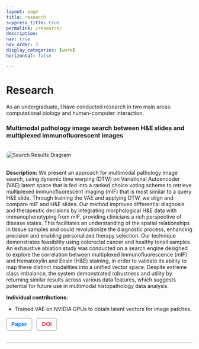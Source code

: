 ```yaml
---
layout: page
title: research
suppress_title: true
permalink: /research/
description: 
nav: true
nav_order: 3
display_categories: [work]
horizontal: false

---
```

<style>
  h1.page-title {
    display: none;
  }
</style>
<!-- Custom layout: HTML only -->

<style>
  .project-section {
    margin-bottom: 3rem;
    border-bottom: 2px solid #ccc;
    padding-bottom: 2rem;
  }
  .project-section h2 {
    color: #a60000;
    border-bottom: 2px solid #a60000;
    padding-bottom: 0.5rem;
  }
  .project-section img {
    max-width: 100%;
    margin: 1rem 0;
    border: 1px solid #ddd;
    border-radius: 6px;
  }
  .btn-container {
    margin-top: 1rem;
  }
  .btn-container a {
    display: inline-block;
    margin-right: 0.5rem;
    padding: 0.4rem 0.8rem;
    border: 1px solid #999;
    border-radius: 5px;
    text-decoration: none;
    font-weight: 600;
    font-size: 0.95rem;
  }
  .btn-outline-primary {
    color: #007bff;
    border-color: #007bff;
  }
  .btn-outline-danger {
    color: #dc3545;
    border-color: #dc3545;
  }
</style>

<h1>Research</h1>


<p>As an undergraduate, I have conducted research in two main areas: computational biology and human-computer interaction.</p>

<div class="project-section">

  <h3>Multimodal pathology image search between H&E slides and multiplexed immunofluorescent images </h3>

  <img src="/assets/img/publication_preview/multimodal.png" alt="Search Results Diagram">

  <p><strong>Description:</strong> We present an approach for multimodal pathology image search, using dynamic time warping (DTW) on Variational Autoencoder (VAE) latent space that is fed into a ranked choice voting scheme to retrieve multiplexed immunofluorescent imaging (mIF) that is most similar to a query H&E slide. Through training the VAE and applying DTW, we align and compare mIF and H&E slides. Our method improves differential diagnosis and therapeutic decisions by integrating morphological H&E data with immunophenotyping from mIF, providing clinicians a rich perspective of disease states. This facilitates an understanding of the spatial relationships in tissue samples and could revolutionize the diagnostic process, enhancing precision and enabling personalized therapy selection. Our technique demonstrates feasibility using colorectal cancer and healthy tonsil samples. An exhaustive ablation study was conducted on a search engine designed to explore the correlation between multiplexed Immunofluorescence (mIF) and Hematoxylin and Eosin (H&E) staining, in order to validate its ability to map these distinct modalities into a unified vector space. Despite extreme class imbalance, the system demonstrated robustness and utility by returning similar results across various data features, which suggests potential for future use in multimodal histopathology data analysis.</p>

  <p><strong>Individual contributions:</strong></p>
  <ul>
    <li>Trained VAE on NVIDIA GPUs to obtain latent vectors for image patches.</li>
  </ul>

  <div class="btn-container">
    <a class="btn-outline-primary" href="/assets/papers/ppg-paper.pdf" target="_blank">Paper</a>
    <a class="btn-outline-danger" href="https://doi.org/10.xxxxx" target="_blank">DOI</a>
  </div>
</div>
